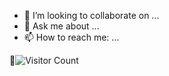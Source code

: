 - 👯 I’m looking to collaborate on ...
- 💬 Ask me about ...
- 📫 How to reach me: ...  

👋![Visitor Count](https://profile-counter.glitch.me/JaydenOK/count.svg)
